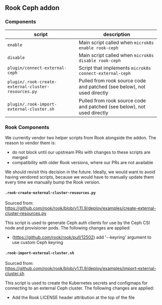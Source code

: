 ## Rook Ceph addon

### Components

| script                                              | description                                                             |
| --------------------------------------------------- | ----------------------------------------------------------------------- |
| `enable`                                            | Main script called when `microk8s enable rook-ceph`                     |
| `disable`                                           | Main script called when `microk8s disable rook-ceph`                    |
| `plugin/connect-external-ceph`                      | Script that implements `microk8s connect-external-ceph`                 |
| `plugin/.rook-create-external-cluster-resources.py` | Pulled from rook source code and patched (see below), not used directly |
| `plugin/.rook-import-external-cluster.sh`           | Pulled from rook source code and patched (see below), not used directly |

### Rook Components

We currently vendor two helper scripts from Rook alongside the addon. The reason to vendor them is:

- do not block until our upstream PRs with changes to these scripts are merged
- compatibility with older Rook versions, where our PRs are not available

We should revisit this decision in the future. Ideally, we would want to avoid having vendored scripts, because we would have to manually update them every time we manually bump the Rook version.

#### `.rook-create-external-cluster-resources.py`

Sourced from: https://github.com/rook/rook/blob/v1.11.9/deploy/examples/create-external-cluster-resources.py

This script is used to generate Ceph auth clients for use by the Ceph CSI node and provisioner pods. The following changes are applied:

- (https://github.com/rook/rook/pull/12502) add '--keyring' argument to use custom Ceph keyring

#### `.rook-import-external-cluster.sh`

Sourced from: https://github.com/rook/rook/blob/v1.11.9/deploy/examples/import-external-cluster.sh

This script is used to create the Kubernetes secrets and configmaps for connecting to an external Ceph cluster. The following changes are applied:

- Add the Rook LICENSE header attribution at the top of the file
